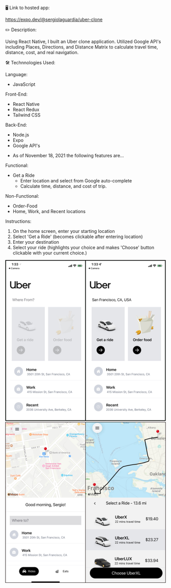 🖥 Link to hosted app:

https://expo.dev/@sergiolaguardia/uber-clone

✏️ Description:

Using React Native, I built an Uber clone application. 
Utilized Google API's including Places, Directions, and Distance Matrix to calculate travel time, distance, cost, and real navigation.

🛠 Technnologies Used:

Language: 
  - JavaScript

Front-End:
  - React Native
  - React Redux
  - Tailwind CSS

Back-End:
  - Node.js
  - Expo
  - Google API's

* As of November 18, 2021 the following features are... 

Functional:
- Get a Ride
  - Enter location and select from Google auto-complete
  - Calculate time, distance, and cost of trip.

Non-Functional:
- Order-Food
- Home, Work, and Recent locations


Instructions: 
1) On the home screen, enter your starting location
2) Select 'Get a Ride' (becomes clickable after entering location)
3) Enter your destination
4) Select your ride (highlights your choice and makes 'Choose' button clickable with your current choice.)

![image](assets/previewOne.JPG)
![image](assets/previewTwo.JPG)





